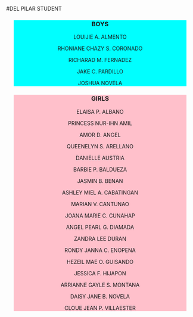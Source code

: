 #DEL PILAR STUDENT

<!DOCTYPE html>
<html lang="en">
<head>
    <meta charset="UTF-8">
    <meta name="viewport" content="width=device-width, initial-scale=1.0">
    <title></title>
<style>
    .boys{
        background-color: aqua;
        margin: 20px;
        border: 20px;
        text-align: center;
    }
    .girls{
        background-color: pink;
        margin: 20px;
        border: 20px;
        text-align: center;
    }
</style>
</head>
<body>
    <div class="boys">
 <h3>BOYS</h3>
 <p>LOUIJIE A. ALMENTO</p>
 <p>RHONIANE CHAZY S. CORONADO</p>
 <p>RICHARAD M. FERNADEZ</p>
 <p>JAKE C. PARDILLO</p>
 <p>JOSHUA NOVELA</p>
</div>
    <div class="girls">
   <h3>GIRLS</h3>
   <p>ELAISA P. ALBANO</p>
   <p>PRINCESS NUR-IHN AMIL</p>
  <p>AMOR D. ANGEL</p>
  <p>QUEENELYN S. ARELLANO</p>
 <p>DANIELLE AUSTRIA</p>
 <p>BARBIE P. BALDUEZA</p>
 <p>JASMIN B. BENAN</p>
 <p>ASHLEY MIEL A. CABATINGAN</p>
 <p>MARIAN V. CANTUNAO</p>
 <p>JOANA MARIE C. CUNAHAP</p>
 <p>ANGEL PEARL G. DIAMADA</p>
 <p>ZANDRA LEE DURAN</p>
 <p>RONDY JANNA C. ENOPENA</p>
 <p>HEZEIL MAE O. GUISANDO</p>
 <p>JESSICA F. HIJAPON</p>
 <p>ARRIANNE GAYLE S. MONTANA</p>
 <p>DAISY JANE B. NOVELA</p>
 <p>CLOUE JEAN P. VILLAESTER</p>
 </div>

</div>
</body>
</html>
